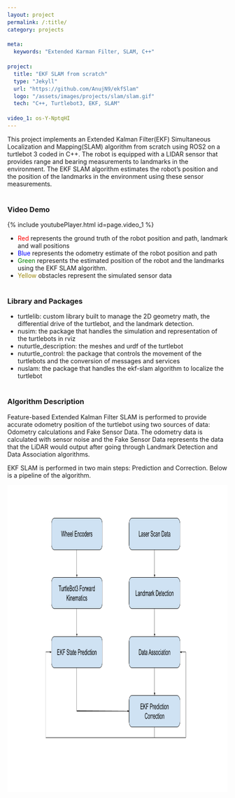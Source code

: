 ```yaml
---
layout: project
permalink: /:title/
category: projects

meta:
  keywords: "Extended Karman Filter, SLAM, C++"

project:
  title: "EKF SLAM from scratch"
  type: "Jekyll"
  url: "https://github.com/AnujN9/ekfSlam"
  logo: "/assets/images/projects/slam/slam.gif"
  tech: "C++, Turtlebot3, EKF, SLAM"

video_1: os-Y-NptqHI
---
```


This project implements an Extended Kalman Filter(EKF) Simultaneous Localization and Mapping(SLAM) algorithm from scratch using ROS2 on a turtlebot 3 coded in C++. The robot is equipped with a LIDAR sensor that provides range and bearing measurements to landmarks in the environment. The EKF SLAM algorithm estimates the robot’s position and the position of the landmarks in the environment using these sensor measurements.
<br/><br/>

### Video Demo

{% include youtubePlayer.html id=page.video_1 %}
<br/>
* <span style="color:red;">Red</span> represents the ground truth of the robot position and path, landmark and wall positions
* <span style="color:blue;">Blue </span> represents the odometry estimate of the robot position and path
* <span style="color:green;">Green </span> represents the estimated position of the robot and the landmarks using the EKF SLAM algorithm.
* <span style="color:#9b870c;">Yellow </span> obstacles represent the simulated sensor data
<br/><br/>

### Library and Packages

* turtlelib: custom library built to manage the 2D geometry math, the differential drive of the turtlebot, and the landmark detection.
* nusim: the package that handles the simulation and representation of the turtlebots in rviz
* nuturtle_description: the meshes and urdf of the turtlebot
* nuturtle_control: the package that controls the movement of the turtlebots and the conversion of messages and services
* nuslam: the package that handles the ekf-slam algorithm to localize the turtlebot
<br/><br/>

### Algorithm Description

Feature-based Extended Kalman Filter SLAM is performed to provide accurate odometry position of the turtlebot using two sources of data: Odometry calculations and Fake Sensor Data. The odometry data is calculated with sensor noise and the Fake Sensor Data represents the data that the LiDAR would output after going through Landmark Detection and Data Association algorithms.

EKF SLAM is performed in two main steps: Prediction and Correction. Below is a pipeline of the algorithm.

<img title="Slam Pipeline" src="/assets/images/projects/slam/slam.png" width="700" height="700">

